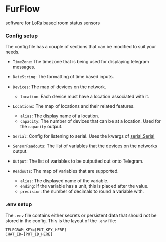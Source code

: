 # FurFlow
software for LoRa based room status sensors


### Config setup

The config file has a couple of sections that can be modified to suit your needs.

- `TimeZone`: The timezone that is being used for displaying telegram messages.

- `DateString`: The formatting of time based inputs.

- `Devices`: The map of devices on the network.
    - `location`: Each device must have a location associated with it.

- `Locations`: The map of locations and their related features.
    - `alias`: The display name of a location.
    - `capacity`: The number of devices that can be at a location. Used for the `capacity` output.

- `Serial`: Config for listening to serial. Uses the kwargs of [serial.Serial](https://pyserial.readthedocs.io/en/latest/pyserial_api.html)

- `SensorReadouts`: The list of variables that the devices on the networks output.

- `Output`: The list of variables to be outputted out onto Telegram.

- `Readouts`: The map of variables that are supported.
    - `alias`: The displayed name of the variable.
    - `ending`: If the variable has a unit, this is placed after the value.
    - `precision`: the number of decimals to round a variable with.

### .env setup

The `.env` file contains either secrets or persistent data that should not be stored in the config. This is the layout of the `.env` file:

```
TELEGRAM_KEY=[PUT_KEY_HERE]
CHAT_ID=[PUT_ID_HERE]
```
